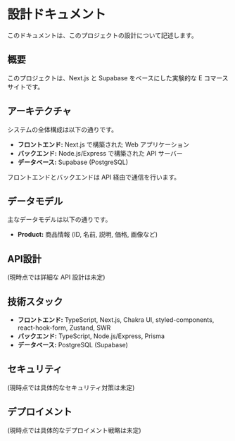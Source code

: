 # 設計ドキュメント

このドキュメントは、このプロジェクトの設計について記述します。

## 概要

このプロジェクトは、Next.js と Supabase をベースにした実験的な E コマースサイトです。

## アーキテクチャ

システムの全体構成は以下の通りです。

- **フロントエンド:** Next.js で構築された Web アプリケーション
- **バックエンド:** Node.js/Express で構築された API サーバー
- **データベース:** Supabase (PostgreSQL)

フロントエンドとバックエンドは API 経由で通信を行います。

## データモデル

主なデータモデルは以下の通りです。

- **Product:** 商品情報 (ID, 名前, 説明, 価格, 画像など)

## API設計

(現時点では詳細な API 設計は未定)

## 技術スタック

- **フロントエンド:** TypeScript, Next.js, Chakra UI, styled-components, react-hook-form, Zustand, SWR
- **バックエンド:** TypeScript, Node.js/Express, Prisma
- **データベース:** PostgreSQL (Supabase)

## セキュリティ

(現時点では具体的なセキュリティ対策は未定)

## デプロイメント

(現時点では具体的なデプロイメント戦略は未定)
